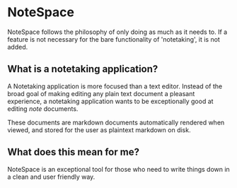 # NoteSpace
NoteSpace follows the philosophy of only doing as much as it needs to. If a feature is not necessary for the bare functionality of 'notetaking', it is not added.

## What is a notetaking application?
A Notetaking application is more focused than a text editor. Instead of the broad goal of making editing any plain text document a pleasant experience, a notetaking application wants to be exceptionally good at editing *note* documents.

These documents are markdown documents automatically rendered when viewed, and stored for the user as plaintext markdown on disk. 

## What does this mean for me?
NoteSpace is an exceptional tool for those who need to write things down in a clean and user friendly way.
